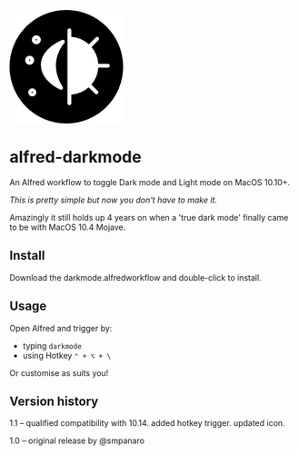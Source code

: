 ![](icon.png)
# alfred-darkmode
An Alfred workflow to toggle Dark mode and Light mode on MacOS 10.10+.

*This is pretty simple but now you don't have to make it.*

Amazingly it still holds up 4 years on when a 'true dark mode' finally came to be with MacOS 10.4 Mojave.

## Install
Download the darkmode.alfredworkflow and double-click to install.

## Usage
Open Alfred and trigger by:

* typing `darkmode`
* using Hotkey `⌃ + ⌥ + \`

Or customise as suits you!

## Version history
1.1 – qualified compatibility with 10.14. added hotkey trigger. updated icon.

1.0 – original release by @smpanaro
